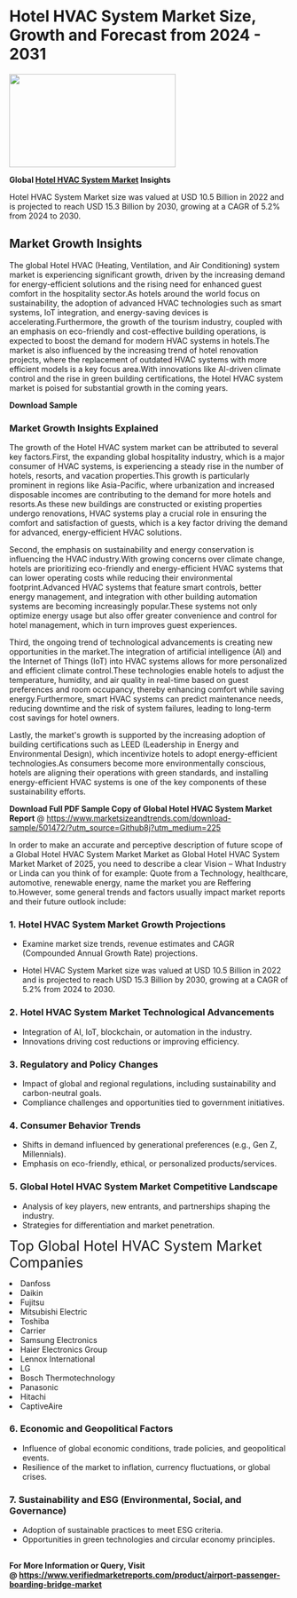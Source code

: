 <H1>Hotel HVAC System Market Size, Growth and Forecast from 2024 - 2031</H1><img class="aligncenter size-medium wp-image-584254" src="https://thirdeyenews.in/wp-content/uploads/2024/09/Global-Market-Research-300x168.jpeg" alt="" width="300" height="168" /><p><strong>Global&nbsp;<a href="https://www.marketsizeandtrends.com/download-sample/501472/?utm_source=Github8j?utm_medium=225">Hotel HVAC System Market</a> Insights</strong></p><p>Hotel HVAC System Market size was valued at USD 10.5 Billion in 2022 and is projected to reach USD 15.3 Billion by 2030, growing at a CAGR of 5.2% from 2024 to 2030.</p><p><h2>Market Growth Insights</h2> <p>The global Hotel HVAC (Heating, Ventilation, and Air Conditioning) system market is experiencing significant growth, driven by the increasing demand for energy-efficient solutions and the rising need for enhanced guest comfort in the hospitality sector.As hotels around the world focus on sustainability, the adoption of advanced HVAC technologies such as smart systems, IoT integration, and energy-saving devices is accelerating.Furthermore, the growth of the tourism industry, coupled with an emphasis on eco-friendly and cost-effective building operations, is expected to boost the demand for modern HVAC systems in hotels.The market is also influenced by the increasing trend of hotel renovation projects, where the replacement of outdated HVAC systems with more efficient models is a key focus area.With innovations like AI-driven climate control and the rise in green building certifications, the Hotel HVAC system market is poised for substantial growth in the coming years.</p> <p><strong>Download Sample</strong></p> <h3>Market Growth Insights Explained</h3> <p>The growth of the Hotel HVAC system market can be attributed to several key factors.First, the expanding global hospitality industry, which is a major consumer of HVAC systems, is experiencing a steady rise in the number of hotels, resorts, and vacation properties.This growth is particularly prominent in regions like Asia-Pacific, where urbanization and increased disposable incomes are contributing to the demand for more hotels and resorts.As these new buildings are constructed or existing properties undergo renovations, HVAC systems play a crucial role in ensuring the comfort and satisfaction of guests, which is a key factor driving the demand for advanced, energy-efficient HVAC solutions.</p> <p>Second, the emphasis on sustainability and energy conservation is influencing the HVAC industry.With growing concerns over climate change, hotels are prioritizing eco-friendly and energy-efficient HVAC systems that can lower operating costs while reducing their environmental footprint.Advanced HVAC systems that feature smart controls, better energy management, and integration with other building automation systems are becoming increasingly popular.These systems not only optimize energy usage but also offer greater convenience and control for hotel management, which in turn improves guest experiences.</p> <p>Third, the ongoing trend of technological advancements is creating new opportunities in the market.The integration of artificial intelligence (AI) and the Internet of Things (IoT) into HVAC systems allows for more personalized and efficient climate control.These technologies enable hotels to adjust the temperature, humidity, and air quality in real-time based on guest preferences and room occupancy, thereby enhancing comfort while saving energy.Furthermore, smart HVAC systems can predict maintenance needs, reducing downtime and the risk of system failures, leading to long-term cost savings for hotel owners.</p> <p>Lastly, the market's growth is supported by the increasing adoption of building certifications such as LEED (Leadership in Energy and Environmental Design), which incentivize hotels to adopt energy-efficient technologies.As consumers become more environmentally conscious, hotels are aligning their operations with green standards, and installing energy-efficient HVAC systems is one of the key components of these sustainability efforts.</p> <p><span class=""><strong>Download Full PDF Sample Copy of Global Hotel HVAC System Market Report</strong> @ <a href="https://www.marketsizeandtrends.com/download-sample/501472/?utm_source=Github8j?utm_medium=225" target="_blank">https://www.marketsizeandtrends.com/download-sample/501472/?utm_source=Github8j?utm_medium=225</a></span></p><p>In order to make an accurate and perceptive description of future scope of a Global&nbsp;Hotel HVAC System Market Market as Global&nbsp;Hotel HVAC System Market Market of 2025, you need to describe a clear Vision &ndash; What Industry or Linda can you think of for example: Quote from a Technology, healthcare, automotive, renewable energy, name the market you are Reffering to.However, some general trends and factors usually impact market reports and their future outlook include:</p><h3>1.&nbsp;<strong>Hotel HVAC System Market Growth Projections</strong></h3><ul><li>Examine market size trends, revenue estimates and CAGR (Compounded Annual Growth Rate) projections.</li><li><p>Hotel HVAC System Market size was valued at USD 10.5 Billion in 2022 and is projected to reach USD 15.3 Billion by 2030, growing at a CAGR of 5.2% from 2024 to 2030.</p></li></ul><h3>2.&nbsp;<strong>Hotel HVAC System Market Technological Advancements</strong></h3><ul><li>Integration of AI, IoT, blockchain, or automation in the industry.</li><li>Innovations driving cost reductions or improving efficiency.</li></ul><h3>3.&nbsp;<strong>Regulatory and Policy Changes</strong></h3><ul><li>Impact of global and regional regulations, including sustainability and carbon-neutral goals.</li><li>Compliance challenges and opportunities tied to government initiatives.</li></ul><h3>4.&nbsp;<strong>Consumer Behavior Trends</strong></h3><ul><li>Shifts in demand influenced by generational preferences (e.g., Gen Z, Millennials).</li><li>Emphasis on eco-friendly, ethical, or personalized products/services.</li></ul><h3>5.&nbsp;<strong>Global Hotel HVAC System Market Competitive Landscape</strong></h3><ul><li>Analysis of key players, new entrants, and partnerships shaping the industry.</li><li>Strategies for differentiation and market penetration.</li></ul><p data-pm-slice="1 1 []"><span style="color: inherit; font-family: inherit; font-size: 25px;">Top Global Hotel HVAC System Market Companies</span></p><div class="" data-test-id=""><p><li>Danfoss</li><li> Daikin</li><li> Fujitsu</li><li> Mitsubishi Electric</li><li> Toshiba</li><li> Carrier</li><li> Samsung Electronics</li><li> Haier Electronics Group</li><li> Lennox International</li><li> LG</li><li> Bosch Thermotechnology</li><li> Panasonic</li><li> Hitachi</li><li> CaptiveAire</li></p></div><h3>6.&nbsp;<strong>Economic and Geopolitical Factors</strong></h3><ul><li>Influence of global economic conditions, trade policies, and geopolitical events.</li><li>Resilience of the market to inflation, currency fluctuations, or global crises.</li></ul><h3>7.&nbsp;<strong>Sustainability and ESG (Environmental, Social, and Governance)</strong></h3><ul><li>Adoption of sustainable practices to meet ESG criteria.</li><li>Opportunities in green technologies and circular economy principles.</li></ul><h2><strong style="font-size: 14px;">For More Information or Query, Visit @&nbsp;</strong><a style="background-color: #ffffff; font-size: 14px;" href="https://www.marketsizeandtrends.com/report/hotel-hvac-system-market/" target="_blank">https://www.verifiedmarketreports.com/product/airport-passenger-boarding-bridge-market</a></h2>